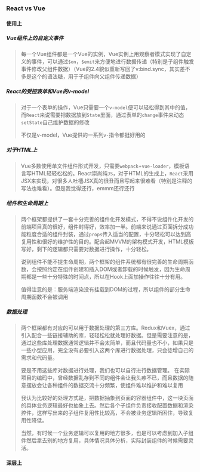 ### React vs Vue

#### 使用上

##### Vue组件上的自定义事件

> 每一个Vue组件都是一个Vue的实例，Vue实例上用观察者模式实现了自定义的事件，可以通过`$on`，`$emit`来方便地进行数据传递（特别是子组件触发事件修改父组件数据）（Vue的2.4貌似重新写回了v:bind.sync，其实差不多是这个的语法糖，用于子组件向父组件传递数据）



##### React的受控表单和Vue的v-model

> 对于一个表单的操作，Vue只需要一个`v-model`便可以轻松得到其中的值，而`React`来说需要把数据放到`State`里面，通过表单的`change`事件来动态`setState`自己维护数据的修改
>
> 不仅是v-model，Vue提供的一系列`v-`指令都挺好用的



##### 对于HTML上

> Vue多数使用单文件组件形式开发，只需要`webpack`+`vue-loader`，模板语言写HTML轻轻松松的。React崇尚纯`JS`，对于HTML的生成上，`React`采用JSX来实现，对很多人吐槽JSX真的很丑而且写起来很难看（特别是注释的写法也难看）。但是我觉得还行，emmm还行还行



##### 组件和生命周期上

> 两个框架都提供了一套十分完善的组件化开发模式，不得不说组件化开发的前端项目真的很好，组件封得好，效率加一半。前端来说通过页面拆分成功能粒度合适的组件封装，通过`props`传入适当的配置，十分轻松可以达到高复用性和很好的维护性的目的。配合起MVVM的架构模式开发，HTML模板写好，剩下的逻辑都只需要对数据进行操作，十分轻松。
>
> 说到组件不能不提生命周期，两个框架的组件系统都有很完善的生命周期函数，会按照约定在组件创建和插入DOM或者卸载的时候触发，因为生命周期都是一些十分特殊的时间点，所以在Hook上面加操作往往十分有用。
>
> 值得注意的是：服务端渲染没有挂载到DOM的过程，所以组件的部分生命周期函数不会被调用



##### 数据处理

> 两个框架都有对应的可以用于数据处理的第三方库。Redux和Vuex，通过引入配合一些链接辅助的库，轻轻松松就处理好数据。但是需要注意的是，通过这些库处理数据通常逻辑并不会太简单，而且代码量也不小，如果只是一些小型应用，完全没有必要引入这两个库进行数据处理，只会徒增自己的需求和代码量。
>
> 要是不用这些库对数据进行处理，我们也可以自行进行数据管理。 在实际项目的编码中，曾经数据乱存到不同的组件会让我头疼不已，而且数据的随意摆放会让各种组件的数据交流十分频繁，使组件难以维护和难以复用
>
> 我认为比较好的处理方式是，把数据抽象到页面的容器组件中，这一块页面的具体业务逻辑最好也抽象上去。然后各个子组件负责接收配置数据和渲染控件，这样写出来的子组件复用性比较高，不会被业务逻辑所困住，导致复用性降低。
>
> 当然，有时候一个业务逻辑可以复用的地方很多，也是可以考虑到加入子组件然后拿去别的地方复用，具体情况具体分析，实际封装组件的时候需要灵活。



#### 深层上

